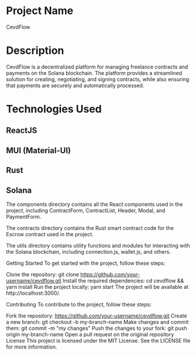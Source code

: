 # Project Name
CevdFlow

# Description
CevdFlow is a decentralized platform for managing freelance contracts and payments on the Solana blockchain. The platform provides a streamlined solution for creating, negotiating, and signing contracts, while also ensuring that payments are securely and automatically processed.

# Technologies Used
## ReactJS
## MUI (Material-UI)
## Rust
## Solana

The components directory contains all the React components used in the project, including ContractForm, ContractList, Header, Modal, and PaymentForm.

The contracts directory contains the Rust smart contract code for the Escrow contract used in the project.

The utils directory contains utility functions and modules for interacting with the Solana blockchain, including connection.js, wallet.js, and others.

Getting Started
To get started with the project, follow these steps:

Clone the repository: git clone https://github.com/your-username/cevdflow.git
Install the required dependencies: cd cevdflow && yarn install
Run the project locally: yarn start
The project will be available at http://localhost:3000/.

Contributing
To contribute to the project, follow these steps:

Fork the repository: https://github.com/your-username/cevdflow.git
Create a new branch: git checkout -b my-branch-name
Make changes and commit them: git commit -m "my changes"
Push the changes to your fork: git push origin my-branch-name
Open a pull request on the original repository
License
This project is licensed under the MIT License. See the LICENSE file for more information.
